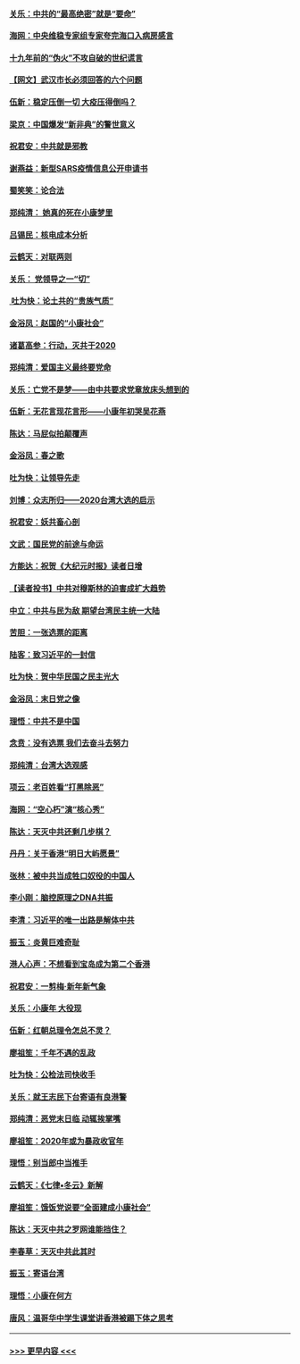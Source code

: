 #### [关乐：中共的“最高绝密”就是“要命”](../pages/nsc993/n11816946.md?t=01241055) 
#### [海网：中央维稳专家组专家夸完海口入病房感言](../pages/nsc993/n11815138.md?t=01241055) 
#### [十九年前的“伪火”不攻自破的世纪谎言](../pages/nsc993/n11813238.md?t=01241055) 
#### [【网文】武汉市长必须回答的六个问题](../pages/nsc993/n11813848.md?t=01241055) 
#### [伍新：稳定压倒一切 大疫压得倒吗？](../pages/nsc993/n11812634.md?t=01241055) 
#### [梁京：中国爆发“新非典”的警世意义](../pages/nsc993/n11812554.md?t=01241055) 
#### [祝君安：中共就是邪教](../pages/nsc993/n11812431.md?t=01241055) 
#### [谢燕益：新型SARS疫情信息公开申请书](../pages/nsc993/n11808840.md?t=01241055) 
#### [蜀笑笑：论合法](../pages/nsc993/n11808064.md?t=01241055) 
#### [郑纯清： 她真的死在小康梦里](../pages/nsc993/n11806623.md?t=01241055) 
#### [吕锡民：核电成本分析](../pages/nsc993/n11806284.md?t=01241055) 
#### [云鹤天：对联两则](../pages/nsc993/n11805957.md?t=01241055) 
#### [关乐： 党领导之一“切”](../pages/nsc993/n11804505.md?t=01241055) 
#### [ 吐为快：论土共的“贵族气质”](../pages/nsc993/n11804490.md?t=01241055) 
#### [金浴凤：赵国的“小康社会”](../pages/nsc993/n11804452.md?t=01241055) 
#### [诸葛高参：行动，灭共于2020](../pages/nsc993/n11804120.md?t=01241055) 
#### [郑纯清：爱国主义最终要党命](../pages/nsc993/n11802197.md?t=01241055) 
#### [关乐：亡党不是梦——由中共要求党章放床头想到的](../pages/nsc993/n11802156.md?t=01241055) 
#### [伍新：无花言现花言形——小康年初哭吴花燕](../pages/nsc993/n11800044.md?t=01241055) 
#### [陈达：马屁似拍颠覆声](../pages/nsc993/n11800010.md?t=01241055) 
#### [金浴凤：春之歌](../pages/nsc993/n11797687.md?t=01241055) 
#### [吐为快：让领导先走](../pages/nsc993/n11797512.md?t=01241055) 
#### [刘博：众志所归——2020台湾大选的启示](../pages/nsc993/n11796878.md?t=01241055) 
#### [祝君安：妖共畜心剖](../pages/nsc993/n11794273.md?t=01241055) 
#### [文武：国民党的前途与命运](../pages/nsc993/n11794198.md?t=01241055) 
#### [方能达：祝贺《大纪元时报》读者日增](../pages/nsc993/n11793807.md?t=01241055) 
#### [【读者投书】中共对穆斯林的迫害成扩大趋势](../pages/nsc993/n11791371.md?t=01241055) 
#### [中立：中共与民为敌 期望台湾民主统一大陆](../pages/nsc993/n11790392.md?t=01241055) 
#### [苦胆：一张选票的距离](../pages/nsc993/n11788914.md?t=01241055) 
#### [陆客：致习近平的一封信](../pages/nsc993/n11788867.md?t=01241055) 
#### [吐为快：贺中华民国之民主光大](../pages/nsc993/n11788618.md?t=01241055) 
#### [金浴凤：末日党之像](../pages/nsc993/n11787475.md?t=01241055) 
#### [理悟：中共不是中国](../pages/nsc993/n11787463.md?t=01241055) 
#### [念贲：没有选票  我们去奋斗去努力](../pages/nsc993/n11787398.md?t=01241055) 
#### [郑纯清：台湾大选观感](../pages/nsc993/n11786210.md?t=01241055) 
#### [项云：老百姓看“打黑除恶”](../pages/nsc993/n11785398.md?t=01241055) 
#### [海网：“空心朽”演“核心秀”](../pages/nsc993/n11783874.md?t=01241055) 
#### [陈达：天灭中共还剩几步棋？](../pages/nsc993/n11783719.md?t=01241055) 
#### [丹丹：关于香港“明日大屿愿景”](../pages/nsc993/n11783273.md?t=01241055) 
#### [张林：被中共当成牲口奴役的中国人](../pages/nsc993/n11782397.md?t=01241055) 
#### [李小刚：脑控原理之DNA共振](../pages/nsc993/n11780962.md?t=01241055) 
#### [李清：习近平的唯一出路是解体中共](../pages/nsc993/n11780866.md?t=01241055) 
#### [振玉：炎黄巨难奇耻](../pages/nsc993/n11779632.md?t=01241055) 
#### [港人心声：不想看到宝岛成为第二个香港](../pages/nsc993/n11778817.md?t=01241055) 
#### [祝君安：一剪梅‧新年新气象](../pages/nsc993/n11776340.md?t=01241055) 
#### [关乐：小康年 大役现](../pages/nsc993/n11774213.md?t=01241055) 
#### [伍新：红朝总理令怎总不灵？](../pages/nsc993/n11770813.md?t=01241055) 
#### [廖祖笙：千年不遇的乱政](../pages/nsc993/n11770373.md?t=01241055) 
#### [吐为快：公检法司快收手](../pages/nsc993/n11770359.md?t=01241055) 
#### [关乐：就王志民下台寄语有良港警](../pages/nsc993/n11769903.md?t=01241055) 
#### [郑纯清：恶党末日临 动辄挨掌嘴](../pages/nsc993/n11769356.md?t=01241055) 
#### [廖祖笙：2020年或为暴政收官年](../pages/nsc993/n11768216.md?t=01241055) 
#### [理悟：别当郎中当推手](../pages/nsc993/n11768243.md?t=01241055) 
#### [云鹤天：《七律▪冬云》新解](../pages/nsc993/n11768204.md?t=01241055) 
#### [廖祖笙：饿饭党说要“全面建成小康社会”](../pages/nsc993/n11767482.md?t=01241055) 
#### [陈达：天灭中共之罗网谁能挡住？](../pages/nsc993/n11767465.md?t=01241055) 
#### [李春草：天灭中共此其时](../pages/nsc993/n11767452.md?t=01241055) 
#### [振玉：寄语台湾](../pages/nsc993/n11767432.md?t=01241055) 
#### [理悟：小康在何方](../pages/nsc993/n11767394.md?t=01241055) 
#### [唐风：温哥华中学生课堂讲香港被踢下体之思考](../pages/nsc993/n11766848.md?t=01241055) 

----
#### [ >>> 更早内容 <<< ](../indexes/nsc993-earlier.md)
